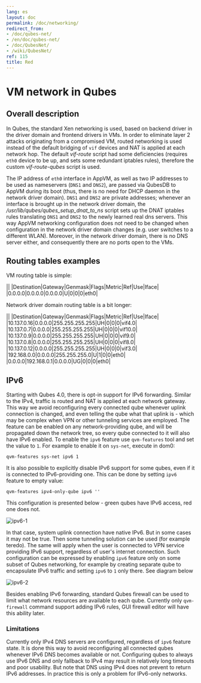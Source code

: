 ```yaml
---
lang: es
layout: doc
permalink: /doc/networking/
redirect_from:
- /doc/qubes-net/
- /en/doc/qubes-net/
- /doc/QubesNet/
- /wiki/QubesNet/
ref: 115
title: Red
---
```


VM network in Qubes
===================

Overall description
-------------------

In Qubes, the standard Xen networking is used, based on backend driver in the driver domain and frontend drivers in VMs. In order to eliminate layer 2 attacks originating from a compromised VM, routed networking is used instead of the default bridging of `vif` devices and NAT is applied at each network hop. The default *vif-route* script had some deficiencies (requires `eth0` device to be up, and sets some redundant iptables rules), therefore the custom *vif-route-qubes* script is used.

The IP address of `eth0` interface in AppVM, as well as two IP addresses to be used as nameservers (`DNS1` and `DNS2`), are passed via QubesDB to AppVM during its boot (thus, there is no need for DHCP daemon in the network driver domain). `DNS1` and `DNS2` are private addresses; whenever an interface is brought up in the network driver domain, the */usr/lib/qubes/qubes\_setup\_dnat\_to\_ns* script sets up the DNAT iptables rules translating `DNS1` and `DNS2` to the newly learned real dns servers. This way AppVM networking configuration does not need to be changed when configuration in the network driver domain changes (e.g. user switches to a different WLAN). Moreover, in the network driver domain, there is no DNS server either, and consequently there are no ports open to the VMs.

Routing tables examples
-----------------------

VM routing table is simple:

||
|Destination|Gateway|Genmask|Flags|Metric|Ref|Use|Iface|
|0.0.0.0|0.0.0.0|0.0.0.0|U|0|0|0|eth0|

Network driver domain routing table is a bit longer:

||
|Destination|Gateway|Genmask|Flags|Metric|Ref|Use|Iface|
|10.137.0.16|0.0.0.0|255.255.255.255|UH|0|0|0|vif4.0|
|10.137.0.7|0.0.0.0|255.255.255.255|UH|0|0|0|vif10.0|
|10.137.0.9|0.0.0.0|255.255.255.255|UH|0|0|0|vif9.0|
|10.137.0.8|0.0.0.0|255.255.255.255|UH|0|0|0|vif8.0|
|10.137.0.12|0.0.0.0|255.255.255.255|UH|0|0|0|vif3.0|
|192.168.0.0|0.0.0.0|255.255.255.0|U|1|0|0|eth0|
|0.0.0.0|192.168.0.1|0.0.0.0|UG|0|0|0|eth0|

IPv6
----

Starting with Qubes 4.0, there is opt-in support for IPv6 forwarding. Similar to the IPv4, traffic is routed and NAT is applied at each network gateway. This way we avoid reconfiguring every connected qube whenever uplink connection is changed, and even telling the qube what that uplink is - which may be complex when VPN or other tunneling services are employed.
The feature can be enabled on any network-providing qube, and will be propagated down the network tree, so every qube connected to it will also have IPv6 enabled.
To enable the `ipv6` feature use `qvm-features` tool and set the value to `1`. For example to enable it on `sys-net`, execute in dom0:

    qvm-features sys-net ipv6 1

It is also possible to explicitly disable IPv6 support for some qubes, even if it is connected to IPv6-providing one. This can be done by setting `ipv6` feature to empty value:

    qvm-features ipv4-only-qube ipv6 ''

This configuration is presented below - green qubes have IPv6 access, red one does not.

![ipv6-1](/attachment/wiki/IPv6/ipv6-1.png)

In that case, system uplink connection have native IPv6. But in some cases it may not be true. Then some tunneling solution can be used (for example teredo). The same will apply when the user is connected to VPN service providing IPv6 support, regardless of user's internet connection.
Such configuration can be expressed by enabling `ipv6` feature only on some subset of Qubes networking, for example by creating separate qube to encapsulate IPv6 traffic and setting `ipv6` to `1` only there. See diagram below

![ipv6-2](/attachment/wiki/IPv6/ipv6-2.png)

Besides enabling IPv6 forwarding, standard Qubes firewall can be used to limit what network resources are available to each qube. Currently only `qvm-firewall` command support adding IPv6 rules, GUI firewall editor will have this ability later.

### Limitations ###

Currently only IPv4 DNS servers are configured, regardless of `ipv6` feature state. It is done this way to avoid reconfiguring all connected qubes whenever IPv6 DNS becomes available or not. Configuring qubes to always use IPv6 DNS and only fallback to IPv4 may result in relatively long timeouts and poor usability.
But note that DNS using IPv4 does not prevent to return IPv6 addresses. In practice this is only a problem for IPv6-only networks.
